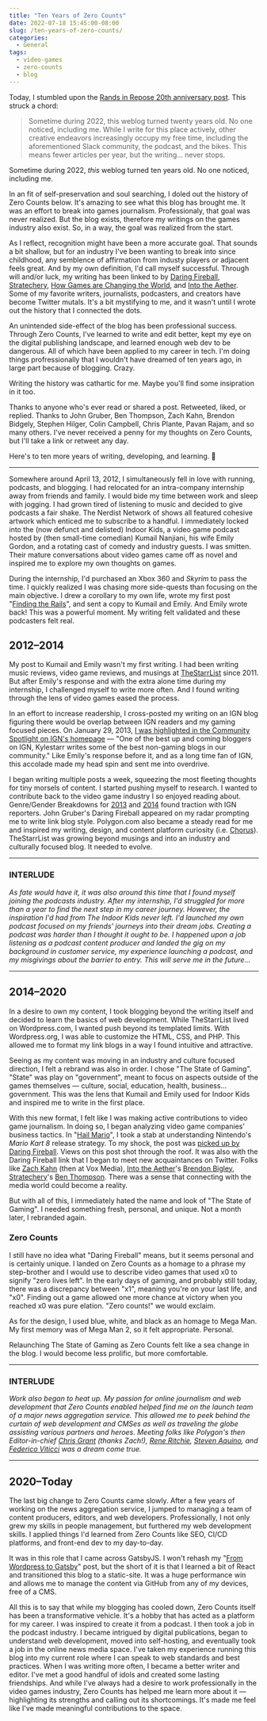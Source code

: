 ```yaml
---
title: "Ten Years of Zero Counts"
date: 2022-07-18 15:45:00-08:00
slug: /ten-years-of-zero-counts/
categories:
  - General
tags:
  - video-games
  - zero-counts
  - blog
---
```


Today, I stumbled upon the [Rands in Repose 20th anniversary post](https://randsinrepose.com/archives/just-awful-writing/). This struck a chord:

> Sometime during 2022, this weblog turned twenty years old. No one noticed, including me. While I write for this place actively, other creative endeavors increasingly occupy my free time, including the aforementioned Slack community, the podcast, and the bikes. This means fewer articles per year, but the writing… never stops.

Sometime during 2022, _this_ weblog turned ten years old. No one noticed, including me.

In an fit of self-preservation and soul searching, I doled out the history of Zero Counts below. It's amazing to see what this blog has brought me. It was an effort to break into games journalism. Professionaly, that goal was never realized. But the blog exists, therefore my writings on the games industry also exist. So, in a way, the goal was realized from the start.

As I reflect, recognition might have been a more accurate goal. That sounds a bit shallow, but for an industry I've been wanting to break into since childhood, any semblence of affirmation from industy players or adjacent feels great. And by my own definition, I'd call myself successful. Through will and/or luck, my writing has been linked to by [Daring Fireball](https://daringfireball.net/linked/2014/06/01/hail-mario), [Stratechery](https://mailchi.mp/stratechery/homepod-goes-on-sale-the-smartphone-and-the-end-of-history-the-success-of-the-nintendo-switch?e=6145ffaea9), [How Games are Changing the World](http://campbellnotes.com/how-games-change-world-january-7-goty-2020-vs-2010/), and [Into the Aether](https://medium.com/from-the-aether/brendon-bigleys-top-10-games-of-2021-def501a50b19). Some of my favorite writers, journalists, podcasters, and creators have become Twitter mutals. It's a bit mystifying to me, and it wasn't until I wrote out the history that I connected the dots.

An unintended side-effect of the blog has been professional success. Through Zero Counts, I've learned to write and edit better, kept my eye on the digital publishing landscape, and learned enough web dev to be dangerous. All of which have been applied to my career in tech. I'm doing things profressionally that I wouldn't have dreamed of ten years ago, in large part because of blogging. Crazy.

Writing the history was cathartic for me. Maybe you'll find some insipration in it too.

Thanks to anyone who's ever read or shared a post. Retweeted, liked, or replied. Thanks to John Gruber, Ben Thompson, Zach Kahn, Brendon Bidgely, Stephen Hilger, Colin Campbell, Chris Plante, Pavan Rajam, and so many others. I've never received a penny for my thoughts on Zero Counts, but I'll take a link or retweet any day.

Here's to ten more years of writing, developing, and learning. 🥃

---

Somewhere around April 13, 2012, I simultaneously fell in love with running, podcasts, and blogging. I had relocated for an intra-company internship away from friends and family. I would bide my time between work and sleep with jogging. I had grown tired of listening to music and decided to give podcasts a fair shake. The Nerdist Network of shows all featured cohesive artwork which enticed me to subscribe to a handful. I immediately locked into the (now defunct and delisted) Indoor Kids, a video game podcast hosted by (then small-time comedian) Kumail Nanjiani, his wife Emily Gordon, and a rotating cast of comedy and industry guests. I was smitten. Their mature conversations about video games came off as novel and inspired me to explore my own thoughts on games.

During the internship, I'd purchased an Xbox 360 and _Skyrim_ to pass the time. I quickly realized I was chasing more side-quests than focusing on the main objective. I drew a corollary to my own life, wrote my first post "[Finding the Rails](/2012/04/13/finding-the-rails/)", and sent a copy to Kumail and Emily. And Emily wrote back! This was a powerful moment. My writing felt validated and these podcasters felt real.

## 2012–2014

My post to Kumail and Emily wasn't my first writing. I had been writing music reviews, video game reviews, and musings at [TheStarrList](https://thestarrlist.wordpress.com) since 2011. But after Emily's response and with the extra alone time during my internship, I challenged myself to write more often. And I found writing through the lens of video games eased the process.

In an effort to increase readership, I cross-posted my writing on an IGN blog figuring there would be overlap between IGN readers and my gaming focused pieces. On January 29, 2013, [I was highlighted in the Community Spotlight on IGN's homepage](https://web.archive.org/web/20130129201653/http://www.ign.com/) — "One of the best up and coming bloggers on IGN, Kylestarr writes some of the best non-gaming blogs in our community." Like Emily's response before it, and as a long time fan of IGN, this accolade made my head spin and sent me into overdrive.

I began writing multiple posts a week, squeezing the most fleeting thoughts for tiny morsels of content. I started pushing myself to research. I wanted to contribute back to the video game industry I so enjoyed reading about. Genre/Gender Breakdowns for [2013](/2013/06/15/e3-2013-genre-gender-breakdown/) and [2014](/2015/02/08/e3-2014-genre-gender-breakdown/) found traction with IGN reporters. John Gruber's Daring Fireball appeared on my radar prompting me to write link blog style. Polygon.com also became a steady read for me and inspired my writing, design, and content platform curiosity (i.e. [Chorus](https://getchorus.voxmedia.com)). TheStarrList was growing beyond musings and into an industry and culturally focused blog. It needed to evolve.

---

### INTERLUDE

_As fate would have it, it was also around this time that I found myself joining the podcasts industry. After my internship, I'd struggled for more than a year to find the next step in my career journey. However, the inspiration I'd had from The Indoor Kids never left. I'd launched my own podcast focused on my friends' journeys into their dream jobs. Creating a podcast was harder than I thought it ought to be. I happened upon a job listening as a podcast content producer and landed the gig on my background in customer service, my experience launching a podcast, and my misgivings about the barrier to entry. This will serve me in the future..._

---

## 2014–2020

In a desire to own my content, I took blogging beyond the writing itself and decided to learn the basics of web development. While TheStarrList lived on Wordpress.com, I wanted push beyond its templated limits. With Wordpress.org, I was able to customize the HTML, CSS, and PHP. This allowed me to format my link blogs in a way I found intuitive and attractive.

Seeing as my content was moving in an industry and culture focused direction, I felt a rebrand was also in order. I chose "The State of Gaming". "State" was play on "government", meant to focus on aspects outside of the games themselves — culture, social, education, health, business… government. This was the lens that Kumail and Emily used for Indoor Kids and inspired me to write in the first place.

With this new format, I felt like I was making active contributions to video game journalism. In doing so, I began analyzing video game companies' business tactics. In "[Hail Mario](/2014/06/01/hail-mario/)", I took a stab at understanding Nintendo's _Mario Kart 8_ release strategy. To my shock, the post was [picked up by Daring Fireball](https://daringfireball.net/linked/2014/06/01/hail-mario). Views on this post shot through the roof. It was also with the Daring Fireball link that I began to meet new acquaintances on Twitter. Folks like [Zach Kahn](https://twitter.com/zkahn?s=21&t=SLS5w90JQ66BrP_jTeqqvg) (then at Vox Media), [Into the Aether](https://intothecast.online)'s [Brendon Bigley](https://twitter.com/brendonbigley?s=21&t=SLS5w90JQ66BrP_jTeqqvg), [Stratechery](https://stratechery.com)'s [Ben Thompson](https://twitter.com/benthompson?s=21&t=SLS5w90JQ66BrP_jTeqqvg). There was a sense that connecting with the media world could become a reality.

But with all of this, I immediately hated the name and look of "The State of Gaming". I needed something fresh, personal, and unique. Not a month later, I rebranded again.

### Zero Counts

I still have no idea what "Daring Fireball" means, but it seems personal and is certainly unique. I landed on Zero Counts as a homage to a phrase my step-brother and I would use to describe video games that used x0 to signify "zero lives left". In the early days of gaming, and probably still today, there was a discrepancy between "x1", meaning you're on your last life, and "x0". Finding out a game allowed one more chance at victory when you reached x0 was pure elation. "Zero counts!" we would exclaim.

As for the design, I used blue, white, and black as an homage to Mega Man. My first memory was of Mega Man 2, so it felt appropriate. Personal.

Relaunching The State of Gaming as Zero Counts felt like a sea change in the blog. I would become less prolific, but more comfortable.

---

### INTERLUDE

_Work also began to heat up. My passion for online journalism and web development that Zero Counts enabled helped find me on the launch team of a major news aggregation service. This allowed me to peek behind the curtain of web development and CMSes as well as traveling the globe assisting various partners and heroes. Meeting folks like Polygon's then Editor-in-chief [Chris Grant](https://twitter.com/chrisgrant?s=21&t=SLS5w90JQ66BrP_jTeqqvg) (thanks Zach!), [Rene Ritchie](https://www.youtube.com/c/ReneRitchie/videos), [Steven Aquino](https://twitter.com/steven_aquino?s=21&t=SLS5w90JQ66BrP_jTeqqvg), and [Federico Viticci](https://twitter.com/viticci?s=21&t=SLS5w90JQ66BrP_jTeqqvg) was a dream come true._

---

## 2020–Today

The last big change to Zero Counts came slowly. After a few years of working on the news aggregation service, I jumped to managing a team of content producers, editors, and web developers. Professionally, I not only grew my skills in people management, but furthered my web development skills. I applied things I'd learned from Zero Counts like SEO, CI/CD platforms, and front-end dev to my day-to-day.

It was in this role that I came across GatsbyJS. I won't rehash my "[From Wordpress to Gatsby](https://zerocounts.net/2020/09/14/from-wordpress-to-gatsby/)" post, but the short of it is that I learned a bit of React and transitioned this blog to a static-site. It was a huge performance win and allows me to manage the content via GitHub from any of my devices, free of a CMS.

All this is to say that while my blogging has cooled down, Zero Counts itself has been a transformative vehicle. It's a hobby that has acted as a platform for my career. I was inspired to create it from a podcast. I then took a job in the podcast industry. I became intrigued by digital publications, began to understand web development, moved into self-hosting, and eventually took a job in the online news media space. I've taken my experience running this blog into my current role where I can speak to web standards and best practices. When I was writing more often, I became a better writer and editor. I've met a good handful of idols and created some lasting friendships. And while I've always had a desire to work professionally in the video games industry, Zero Counts has helped me learn more about it — highlighting its strengths and calling out its shortcomings. It's made me feel like I've made meaningful contributions to the space.
